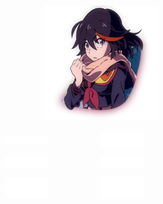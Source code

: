 <!-- Display the Ryuko image in the center -->
<p align="center">
  <img src="metrics/ryuko.jpg" width="300" height="300">
</p>

<br>

<!-- Row 1 -->
<div style="display: flex; justify-content: space-around; align-items: center;">
  <a href="https://github.com/samvictordr">
    <img width="45%" src="./metrics/header.svg" />
  </a>
  <a href="https://github.com/samvictordr">
    <img width="45%" src="./metrics/characters.svg" />
  </a>
</div>

<br/>

<!-- Row 2 -->
<div style="display: flex; justify-content: space-around; align-items: center;">
  <a href="https://github.com/samvictordr">
    <img width="45%" src="./metrics/repositories.svg" />
  </a>
  <a href="https://github.com/samvictordr">
    <img width="45%" src="./metrics/acti_comm.svg" />
  </a>
</div>

<br/>

<!-- Row 3 -->
<div style="display: flex; justify-content: space-around; align-items: center;">
  <a href="https://github.com/samvictordr">
    <img width="45%" src="./metrics/iso_calender.svg" />
  </a>
  <a href="https://github.com/samvictordr">
    <img width="45%" src="./metrics/issue_pr_lang.svg" />
  </a>
</div>
